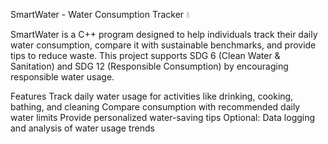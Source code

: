 SmartWater - Water Consumption Tracker 💧

SmartWater is a C++ program designed to help individuals track their daily water consumption, compare it with sustainable benchmarks, and provide tips to reduce waste. This project supports SDG 6 (Clean Water & Sanitation) and SDG 12 (Responsible Consumption) by encouraging responsible water usage.

Features
Track daily water usage for activities like drinking, cooking, bathing, and cleaning
Compare consumption with recommended daily water limits
Provide personalized water-saving tips
Optional: Data logging and analysis of water usage trends
